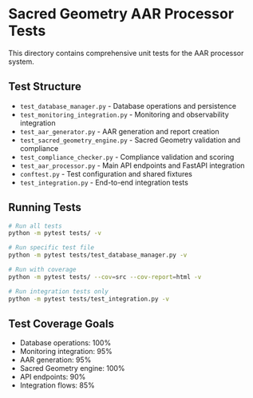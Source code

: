 # Sacred Geometry AAR Processor Tests

This directory contains comprehensive unit tests for the AAR processor system.

## Test Structure

- `test_database_manager.py` - Database operations and persistence
- `test_monitoring_integration.py` - Monitoring and observability integration
- `test_aar_generator.py` - AAR generation and report creation
- `test_sacred_geometry_engine.py` - Sacred Geometry validation and compliance
- `test_compliance_checker.py` - Compliance validation and scoring
- `test_aar_processor.py` - Main API endpoints and FastAPI integration
- `conftest.py` - Test configuration and shared fixtures
- `test_integration.py` - End-to-end integration tests

## Running Tests

```bash
# Run all tests
python -m pytest tests/ -v

# Run specific test file
python -m pytest tests/test_database_manager.py -v

# Run with coverage
python -m pytest tests/ --cov=src --cov-report=html -v

# Run integration tests only
python -m pytest tests/test_integration.py -v
```

## Test Coverage Goals

- Database operations: 100%
- Monitoring integration: 95%
- AAR generation: 95%
- Sacred Geometry engine: 100%
- API endpoints: 90%
- Integration flows: 85%
